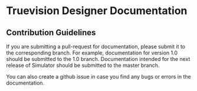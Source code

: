 # Truevision Designer Documentation

## Contribution Guidelines

If you are submitting a pull-request for documentation, please submit it to the corresponding branch. For example, documentation for version 1.0 should be submitted to the 1.0 branch. Documentation intended for the next release of Simulator should be submitted to the master branch.

You can also create a github issue in case you find any bugs or errors in the documentation.
